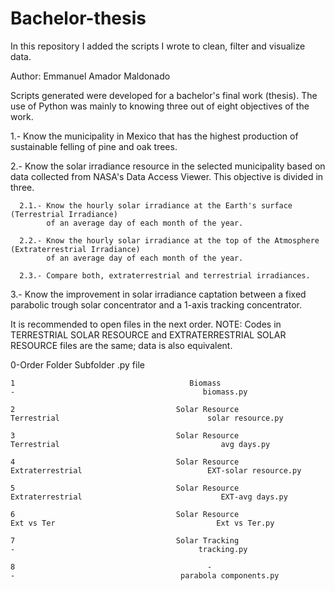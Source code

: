 # Bachelor-thesis
In this repository I added the scripts I wrote to clean, filter and visualize data.

Author: Emmanuel Amador Maldonado

Scripts generated were developed for a bachelor's final work (thesis).
The use of Python was mainly to knowing three out of eight objectives of the work.

1.- Know the municipality in Mexico that has the highest production of 
    sustainable felling of pine and oak trees.

2.- Know the solar irradiance resource in the selected municipality based on 
    data collected from NASA's Data Access Viewer. This objective is divided in three. 

      2.1.- Know the hourly solar irradiance at the Earth's surface (Terrestrial Irradiance)
            of an average day of each month of the year.
      
      2.2.- Know the hourly solar irradiance at the top of the Atmosphere (Extraterrestrial Irradiance)
            of an average day of each month of the year.
      
      2.3.- Compare both, extraterrestrial and terrestrial irradiances.
      
3.- Know the improvement in solar irradiance captation between a fixed parabolic  trough solar 
    concentrator and a 1-axis tracking concentrator.


It is recommended to open files in the next order.
NOTE: Codes in TERRESTRIAL SOLAR RESOURCE and EXTRATERRESTRIAL SOLAR RESOURCE files are the same; 
      data is also equivalent.


  0-Order                                    Folder                                       Subfolder                                      .py file        
    
    1                                       Biomass                                           -                                          biomass.py
   
    2                                    Solar Resource                                  Terrestrial                                 solar resource.py
    
    3                                    Solar Resource                                  Terrestrial                                    avg days.py
     
    4                                    Solar Resource                                Extraterrestrial                            EXT-solar resource.py
    
    5                                    Solar Resource                                Extraterrestrial                               EXT-avg days.py
    
    6                                    Solar Resource                                  Ext vs Ter                                    Ext vs Ter.py
    
    7                                    Solar Tracking                                       -                                         tracking.py
    
    8                                           -                                             -                                     parabola components.py

